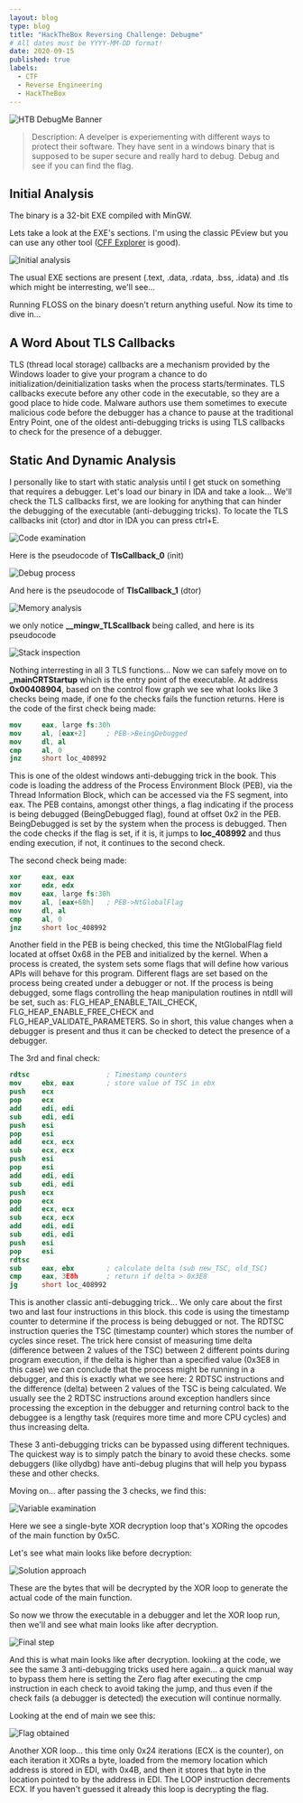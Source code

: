 ```yaml
---
layout: blog
type: blog
title: "HackTheBox Reversing Challenge: Debugme"
# All dates must be YYYY-MM-DD format!
date: 2020-09-15
published: true
labels:
  - CTF
  - Reverse Engineering
  - HackTheBox
---
```


![HTB DebugMe Banner](../img/debugme/banner.PNG)

> Description:
> A develper is experiementing with different ways to protect their software. They have sent in a windows binary that is supposed to be super secure and really hard to debug. Debug and see if you can find the flag.

## Initial Analysis

The binary is a 32-bit EXE compiled with MinGW.

Lets take a look at the EXE's sections. I'm using the classic PEview but you can use any other tool ([CFF Explorer](https://ntcore.com/?page_id=388) is good).

![Initial analysis](../img/debugme/img1.PNG)

The usual EXE sections are present (.text, .data, .rdata, .bss, .idata) and .tls which might be interresting, we'll see...

Running FLOSS on the binary doesn't return anything useful. Now its time to dive in...

## A Word About TLS Callbacks

TLS (thread local storage) callbacks are a mechanism provided by the Windows loader to give your program a chance to do initialization/deinitialization tasks when the process starts/terminates. TLS callbacks execute before any other code in the executable, so they are a good place to hide code.
Malware authors use them sometimes to execute malicious code before the debugger has a chance to pause at the traditional Entry Point, one of the oldest anti-debugging tricks is using TLS callbacks to check for the presence of a debugger.

## Static And Dynamic Analysis

I personally like to start with static analysis until I get stuck on something that requires a debugger.
Let's load our binary in IDA and take a look...
We'll check the TLS callbacks first, we are looking for anything that can hinder the debugging of the executable (anti-debugging tricks).
To locate the TLS callbacks init (ctor) and dtor in IDA you can press ctrl+E.

![Code examination](../img/debugme/img2.PNG)

Here is the pseudocode of **TlsCallback_0** (init)

![Debug process](../img/debugme/img3.PNG)

And here is the pseudocode of **TlsCallback_1** (dtor)

![Memory analysis](../img/debugme/img4.PNG)

we only notice **__mingw_TLScallback** being called, and here is its pseudocode

![Stack inspection](../img/debugme/img5.PNG)

Nothing interresting in all 3 TLS functions...
Now we can safely move on to **_mainCRTStartup** which is the entry point of the executable.
At address **0x00408904**, based on the control flow graph we see what looks like 3 checks being made, if one fo the checks fails the function returns.
Here is the code of the first check being made:
```nasm
mov     eax, large fs:30h
mov     al, [eax+2]     ; PEB->BeingDebugged
mov     dl, al
cmp     al, 0
jnz     short loc_408992
```
This is one of the oldest windows anti-debugging trick in the book.
This code is loading the address of the Process Environment Block (PEB), via the Thread Information Block, which can be accessed via the FS segment, into eax. The PEB contains, amongst other things, a flag indicating if the process is being debugged (BeingDebugged flag), found at offset 0x2 in the PEB. BeingDebugged is set by the system when the process is debugged. Then the code checks if the flag is set, if it is, it jumps to **loc_408992** and thus ending execution, if not, it continues to the second check.

The second check being made:
```nasm
xor     eax, eax
xor     edx, edx
mov     eax, large fs:30h
mov     al, [eax+68h]   ; PEB->NtGlobalFlag
mov     dl, al
cmp     al, 0
jnz     short loc_408992
```
Another field in the PEB is being checked, this time the NtGlobalFlag field located at offset 0x68 in the PEB and initialized by the kernel.
When a process is created, the system sets some flags that will define how various APIs will behave for this program. Different flags are set based on the process being created under a debugger or not. If the process is being debugged, some flags controlling the heap manipulation routines in ntdll will be set, such as: FLG_HEAP_ENABLE_TAIL_CHECK, FLG_HEAP_ENABLE_FREE_CHECK and FLG_HEAP_VALIDATE_PARAMETERS. So in short, this value changes when a debugger is present and thus it can be checked to detect the presence of a debugger.

The 3rd and final check:
```nasm
rdtsc                   ; Timestamp counters
mov     ebx, eax        ; store value of TSC in ebx
push    ecx
pop     ecx
add     edi, edi
sub     edi, edi
push    esi
pop     esi
add     ecx, ecx
sub     ecx, ecx
push    esi
pop     esi
add     edi, edi
sub     edi, edi
push    ecx
pop     ecx
add     ecx, ecx
sub     ecx, ecx
add     edi, edi
sub     edi, edi
push    esi
pop     esi
rdtsc
sub     eax, ebx        ; calculate delta (sub new_TSC, old_TSC)
cmp     eax, 3E8h       ; return if delta > 0x3E8
jg      short loc_408992
```
This is another classic anti-debugging trick...
We only care about the first two and last four instructions in this block. this code is using the timestamp counter to determine if the process is being debugged or not. The RDTSC instruction queries the TSC (timestamp counter) which stores the number of cycles since reset.
The trick here consist of measuring time delta (difference between 2 values of the TSC) between 2 different points during program execution, if the delta is higher than a specified value (0x3E8 in this case) we can conclude that the process might be running in a debugger, and this is exactly what we see here: 2 RDTSC instructions and the difference (delta) between 2 values of the TSC is being calculated.
We usually see the 2 RDTSC instructions around exception handlers since processing the exception in the debugger and returning control back to the debuggee is a lengthy task (requires more time and more CPU cycles) and thus increasing delta.

These 3 anti-debugging tricks can be bypassed using different techniques. The quickest way is to simply patch the binary to avoid these checks. some debuggers (like ollydbg) have anti-debug plugins that will help you bypass these and other checks.

Moving on... after passing the 3 checks, we find this:

![Variable examination](../img/debugme/img6.PNG)

Here we see a single-byte XOR decryption loop that's XORing the opcodes of the main function by 0x5C.

Let's see what main looks like before decryption:

![Solution approach](../img/debugme/img7.PNG)

These are the bytes that will be decrypted by the XOR loop to generate the actual code of the main function.

So now we throw the executable in a debugger and let the XOR loop run, then we'll and see what main looks like after decryption.

![Final step](../img/debugme/img8.PNG)

And this is what main looks like after decryption. lookiing at the code, we see the same 3 anti-debugging tricks used here again... a quick manual way to bypass them here is setting the Zero flag after executing the cmp instruction in each check to avoid taking the jump, and thus even if the check fails (a debugger is detected) the execution will continue normally.

Looking at the end of main we see this:

![Flag obtained](../img/debugme/img9.PNG)

Another XOR loop... this time only 0x24 iterations (ECX is the counter), on each iteration it XORs a byte, loaded from the memory location which address is stored in EDI, with 0x4B, and then it stores that byte in the location pointed to by the address in EDI. The LOOP instruction decrements ECX.
If you haven't guessed it already this loop is decrypting the flag.